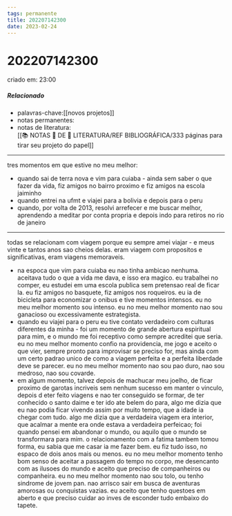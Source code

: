 ```yaml
---
tags: permanente
title: 202207142300
date: 2023-02-24
---
```


# 202207142300

criado em: 23:00

##### Relacionado

- palavras-chave:[[novos projetos]]
- notas permanentes:
- notas de literatura:  
[[📚 NOTAS 📖 DE 📘 LITERATURA/REF BIBLIOGRÁFICA/333 páginas para tirar seu projeto do papel]]
---

tres momentos em que estive no meu melhor:

- quando sai de terra nova e vim para cuiaba - ainda sem saber o que fazer da vida, fiz amigos no bairro proximo e fiz amigos na escola jaiminho
- quando entrei na ufmt e viajei para a bolivia e depois para o peru
- quando, por volta de 2013, resolvi arrefecer e me buscar melhor, aprendendo a meditar por conta propria e depois indo para retiros no rio de janeiro
---

todas se relacionam com viagem porque eu sempre amei viajar - e meus vinte e tantos anos sao cheios delas. eram viagem com propositos e significativas, eram viagens memoraveis.

- na espoca que vim para cuiaba eu nao tinha ambicao nenhuma. aceitava tudo o que a vida me dava, e isso era magico. eu trabalhei no comper, eu estudei em uma escola publica sem pretensao real de ficar la. eu fiz amigos no basquete, fiz amigos nos roqueiros. eu ia de bicicleta para economizar o onibus e tive momentos intensos. eu no meu melhor momento sou intenso. eu no meu melhor momento nao sou ganacioso ou excessivamente estrategista.
- quando eu viajei para o peru eu tive contato verdadeiro com culturas diferentes da minha - foi um momento de grande abertura espiritual para mim, e o mundo me foi receptivo como sempre acreditei que seria. eu no meu melhor momento confio na providencia, me jogo e aceito o que vier, sempre pronto para improvisar se preciso for, mas ainda com um certo padrao unico de como a viagem perfeita e a perfeita liberdade deve se parecer. eu no meu melhor momento nao sou pao duro, nao sou medroso, nao sou covarde.
- em algum momento, talvez depois de machucar meu joelho, de ficar proximo de garotas incriveis sem nenhum sucesso em manter o vinculo, depois d eter feito viagens e nao ter conseguido se formar, de ter conhecido o santo daime e ter ido ate belem do para, algo me dizia que eu nao podia ficar vivendo assim por muito tempo, que a idade ia chegar com tudo. algo me dizia que a verdadeira viagem era interior, que acalmar a mente era onde estava a verdadeira perfeicao; foi quando pensei em abandonar o mundo, ou aquilo que o mundo se transformara para mim. o relacionamento com a fatima tambem tomou forma, eu sabia que me casar ia me fazer bem. eu fiz tudo isso, no espaco de dois anos mais ou menos. eu no meu melhor momento tenho bom senso de aceitar a passagem do tempo no corpo, me desencanto com as ilusoes do mundo e aceito que preciso de companheiros ou companheira. eu no meu melhor momento nao sou tolo, ou tenho sindrome de jovem pan. nao arrisco sair em busca de aventuras amorosas ou conquistas vazias. eu aceito que tenho questoes em aberto e que preciso cuidar ao inves de esconder tudo embaixo do tapete.
